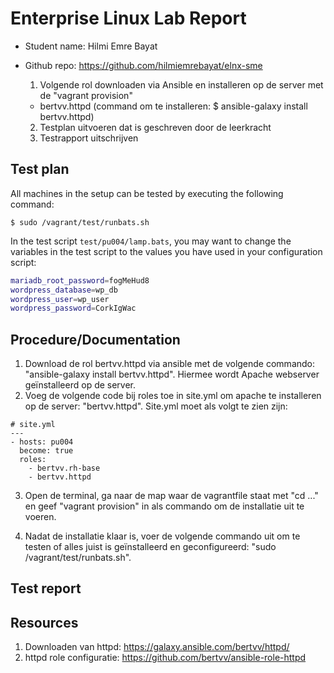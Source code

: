 # Enterprise Linux Lab Report

- Student name: Hilmi Emre Bayat
- Github repo: https://github.com/hilmiemrebayat/elnx-sme

  1. Volgende rol downloaden via Ansible en installeren op de server met de "vagrant provision"
    - bertvv.httpd (command om te installeren: $ ansible-galaxy install bertvv.httpd)
  2. Testplan uitvoeren dat is geschreven door de leerkracht
  3. Testrapport uitschrijven

## Test plan

All machines in the setup can be tested by executing the following command:

```console
$ sudo /vagrant/test/runbats.sh
```

In the test script `test/pu004/lamp.bats`, you may want to change the variables in the test script to the values you have used in your configuration script:

```bash
mariadb_root_password=fogMeHud8
wordpress_database=wp_db
wordpress_user=wp_user
wordpress_password=CorkIgWac
```

## Procedure/Documentation
1. Download de rol bertvv.httpd via ansible met de volgende commando: "ansible-galaxy install bertvv.httpd". Hiermee wordt Apache webserver geïnstalleerd op de server.
2. Voeg de volgende code bij roles toe in site.yml om apache te installeren op de server: "bertvv.httpd". Site.yml moet als volgt te zien zijn:
```
# site.yml
---
- hosts: pu004
  become: true
  roles:
    - bertvv.rh-base
    - bertvv.httpd
```
3. Open de terminal, ga naar de map waar de vagrantfile staat met "cd ..." en geef "vagrant provision" in als commando om de installatie uit te voeren.




6. Nadat de installatie klaar is, voer de volgende commando uit om te testen of alles juist is geïnstalleerd en geconfigureerd: "sudo /vagrant/test/runbats.sh".


## Test report

## Resources

1. Downloaden van httpd: https://galaxy.ansible.com/bertvv/httpd/
2. httpd role configuratie: https://github.com/bertvv/ansible-role-httpd

